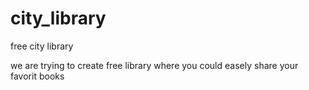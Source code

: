 # city_library
free city library

we are trying to create free library where you could easely share your favorit books
